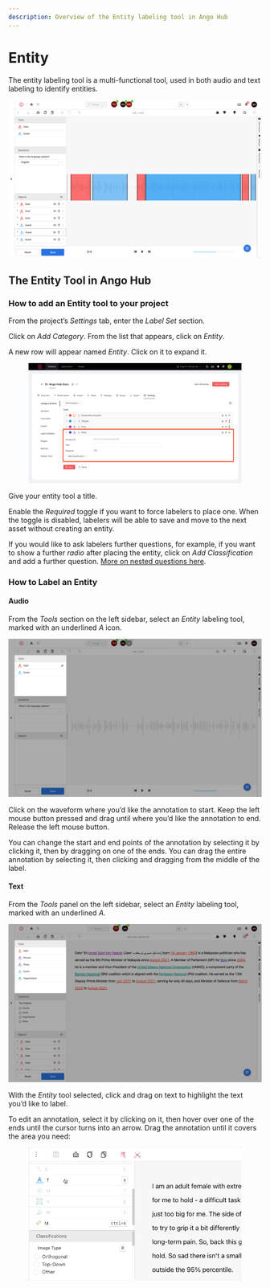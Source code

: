 ```yaml
---
description: Overview of the Entity labeling tool in Ango Hub
---
```


# Entity

The entity labeling tool is a multi-functional tool, used in both audio and text labeling to identify entities.

![](<../../.gitbook/assets/image (287).png>)

## The Entity Tool in Ango Hub <a href="#how-to-add-an-entity-tool-to-your-project" id="how-to-add-an-entity-tool-to-your-project"></a>

### How to add an Entity tool to your project <a href="#how-to-add-an-entity-tool-to-your-project" id="how-to-add-an-entity-tool-to-your-project"></a>

From the project’s _Settings_ tab, enter the _Label Set_ section.

Click on _Add Category_. From the list that appears, click on _Entity_.

A new row will appear named _Entity_. Click on it to expand it.

<figure><img src="../../.gitbook/assets/image (1).png" alt=""><figcaption></figcaption></figure>

Give your entity tool a title.

Enable the _Required_ toggle if you want to force labelers to place one. When the toggle is disabled, labelers will be able to save and move to the next asset without creating an entity.

If you would like to ask labelers further questions, for example, if you want to show a further _radio_ after placing the entity, click on _Add Classification_ and add a further question. [More on nested questions here](nested-classifications.md).

### How to Label an Entity <a href="#how-to-label-an-entity" id="how-to-label-an-entity"></a>

#### Audio <a href="#audio" id="audio"></a>

From the _Tools_ section on the left sidebar, select an _Entity_ labeling tool, marked with an underlined _A_ icon.

![](<../../.gitbook/assets/image (276).png>)

Click on the waveform where you’d like the annotation to start. Keep the left mouse button pressed and drag until where you’d like the annotation to end. Release the left mouse button.

You can change the start and end points of the annotation by selecting it by clicking it, then by dragging on one of the ends. You can drag the entire annotation by selecting it, then clicking and dragging from the middle of the label.

#### Text <a href="#text" id="text"></a>

From the _Tools_ panel on the left sidebar, select an _Entity_ labeling tool, marked with an underlined _A_.

![](<../../.gitbook/assets/image (133).png>)

With the _Entity_ tool selected, click and drag on text to highlight the text you’d like to label.

To edit an annotation, select it by clicking on it, then hover over one of the ends until the cursor turns into an arrow. Drag the annotation until it covers the area you need:

<figure><img src="../../.gitbook/assets/ner-edit (1).gif" alt=""><figcaption></figcaption></figure>
